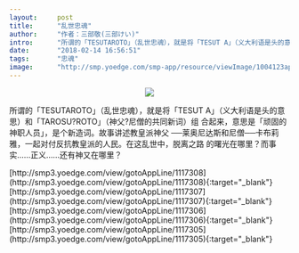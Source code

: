 ```yaml
---
layout:     post
title:      "乱世忠魂"
author:     "作者：三部敬(三部けい)"
intro:      "所谓的「TESUTAROTO」（乱世忠魂），就是将「TESUT A」（义大利语是头的意思）和「TAROSU?ROTO」（神父?尼僧的共同新词）组 合起来，意思是「顽固的神职人员」，是个新造词。故事讲述教皇派神父 ──莱奥尼达斯和尼僧──卡布莉雅，一起对付反抗教皇派的人民。在这乱世中，脱离之路 的曙光在哪里？而事实……正义……还有神又在哪里？"
date:       "2018-02-14 16:56:51"
tags:       "忠魂"
image:      "http://smp.yoedge.com/smp-app/resource/viewImage/1004123appline.png"
---
```

<div style="text-align: center">
<p><img src="http://smp.yoedge.com/smp-app/resource/viewImage/1004123appline.png"/></p>
</div>
<p class="post-meta">
<span>所谓的「TESUTAROTO」（乱世忠魂），就是将「TESUT A」（义大利语是头的意思）和「TAROSU?ROTO」（神父?尼僧的共同新词）组 合起来，意思是「顽固的神职人员」，是个新造词。故事讲述教皇派神父 ──莱奥尼达斯和尼僧──卡布莉雅，一起对付反抗教皇派的人民。在这乱世中，脱离之路 的曙光在哪里？而事实……正义……还有神又在哪里？</span>
</p>
[http://smp3.yoedge.com/view/gotoAppLine/1117308](http://smp3.yoedge.com/view/gotoAppLine/1117308){:target="_blank"}
[http://smp3.yoedge.com/view/gotoAppLine/1117307](http://smp3.yoedge.com/view/gotoAppLine/1117307){:target="_blank"}
[http://smp3.yoedge.com/view/gotoAppLine/1117306](http://smp3.yoedge.com/view/gotoAppLine/1117306){:target="_blank"}
[http://smp3.yoedge.com/view/gotoAppLine/1117305](http://smp3.yoedge.com/view/gotoAppLine/1117305){:target="_blank"}


